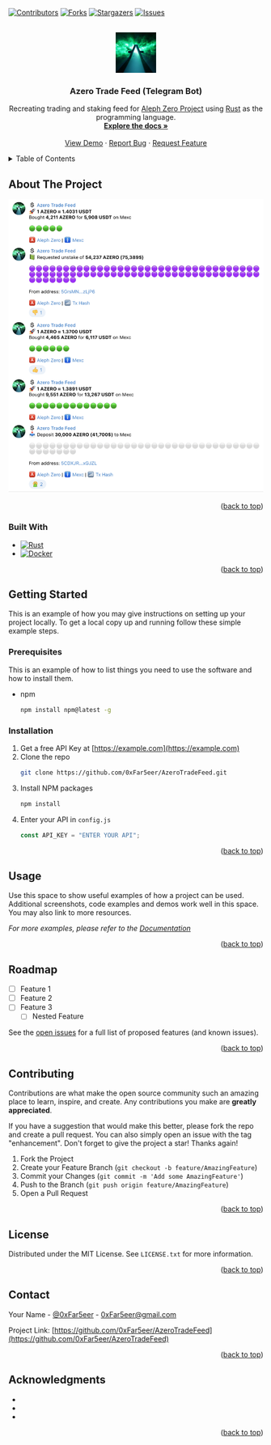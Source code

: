 <!-- Improved compatibility of back to top link: See: https://github.com/othneildrew/Best-README-Template/pull/73 -->

<a name="readme-top"></a>

<!--
*** Thanks for checking out the Best-README-Template. If you have a suggestion
*** that would make this better, please fork the repo and create a pull request
*** or simply open an issue with the tag "enhancement".
*** Don't forget to give the project a star!
*** Thanks again! Now go create something AMAZING! :D
-->

<!-- PROJECT SHIELDS -->
<!--
*** I'm using markdown "reference style" links for readability.
*** Reference links are enclosed in brackets [ ] instead of parentheses ( ).
*** See the bottom of this document for the declaration of the reference variables
*** for contributors-url, forks-url, etc. This is an optional, concise syntax you may use.
*** https://www.markdownguide.org/basic-syntax/#reference-style-links
-->

[![Contributors][contributors-shield]][contributors-url]
[![Forks][forks-shield]][forks-url]
[![Stargazers][stars-shield]][stars-url]
[![Issues][issues-shield]][issues-url]

<!-- PROJECT LOGO -->
<br />
<div align="center">
  <a href="https://github.com/0xFar5eer/AzeroTradeFeed">
    <img src="https://github.com/0xFar5eer/AzeroTradeFeed/blob/master/images/logo.jpg?raw=true" alt="Logo" width="80" height="80">
  </a>

<h3 align="center">Azero Trade Feed (Telegram Bot)</h3>

  <p align="center">
    Recreating trading and staking feed for <a href="https://alephzero.org">Aleph Zero Project</a> using <a href="https://www.rust-lang.org/">Rust</a> as the programming language.
    <br />
    <a href="https://github.com/0xFar5eer/AzeroTradeFeed"><strong>Explore the docs »</strong></a>
    <br />
    <br />
    <a href="https://github.com/0xFar5eer/AzeroTradeFeed">View Demo</a>
    ·
    <a href="https://github.com/0xFar5eer/AzeroTradeFeed/issues">Report Bug</a>
    ·
    <a href="https://github.com/0xFar5eer/AzeroTradeFeed/issues">Request Feature</a>
  </p>
</div>

<!-- TABLE OF CONTENTS -->
<details>
  <summary>Table of Contents</summary>
  <ol>
    <li>
      <a href="#about-the-project">About The Project</a>
      <ul>
        <li><a href="#built-with">Built With</a></li>
      </ul>
    </li>
    <li>
      <a href="#getting-started">Getting Started</a>
      <ul>
        <li><a href="#prerequisites">Prerequisites</a></li>
        <li><a href="#installation">Installation</a></li>
      </ul>
    </li>
    <li><a href="#usage">Usage</a></li>
    <li><a href="#roadmap">Roadmap</a></li>
    <li><a href="#contributing">Contributing</a></li>
    <li><a href="#license">License</a></li>
    <li><a href="#contact">Contact</a></li>
    <li><a href="#acknowledgments">Acknowledgments</a></li>
  </ol>
</details>

<!-- ABOUT THE PROJECT -->

## About The Project

<a href="https://t.me/AzeroFeed">
    <img src="https://github.com/0xFar5eer/AzeroTradeFeed/blob/master/images/screenshot.png?raw=true" alt="Screenshot">
</a>

<p align="right">(<a href="#readme-top">back to top</a>)</p>

### Built With

- <a href="https://rust-lang.org">
    <img src="https://rust-lang.org/logos/rust-logo-512x512-blk.png" alt="Rust" width="80" height="80">
  </a>
- <a href="https://docker.com">
    <img src="https://w7.pngwing.com/pngs/219/411/png-transparent-docker-logo-kubernetes-microservices-cloud-computing-dockers-logo-text-logo-cloud-computing-thumbnail.png" alt="Docker" width="80" height="80">
  </a>

<p align="right">(<a href="#readme-top">back to top</a>)</p>

<!-- GETTING STARTED -->

## Getting Started

This is an example of how you may give instructions on setting up your project locally.
To get a local copy up and running follow these simple example steps.

### Prerequisites

This is an example of how to list things you need to use the software and how to install them.

- npm
  ```sh
  npm install npm@latest -g
  ```

### Installation

1. Get a free API Key at [https://example.com](https://example.com)
2. Clone the repo
   ```sh
   git clone https://github.com/0xFar5eer/AzeroTradeFeed.git
   ```
3. Install NPM packages
   ```sh
   npm install
   ```
4. Enter your API in `config.js`
   ```js
   const API_KEY = "ENTER YOUR API";
   ```

<p align="right">(<a href="#readme-top">back to top</a>)</p>

<!-- USAGE EXAMPLES -->

## Usage

Use this space to show useful examples of how a project can be used. Additional screenshots, code examples and demos work well in this space. You may also link to more resources.

_For more examples, please refer to the [Documentation](https://example.com)_

<p align="right">(<a href="#readme-top">back to top</a>)</p>

<!-- ROADMAP -->

## Roadmap

- [ ] Feature 1
- [ ] Feature 2
- [ ] Feature 3
  - [ ] Nested Feature

See the [open issues](https://github.com/0xFar5eer/AzeroTradeFeed/issues) for a full list of proposed features (and known issues).

<p align="right">(<a href="#readme-top">back to top</a>)</p>

<!-- CONTRIBUTING -->

## Contributing

Contributions are what make the open source community such an amazing place to learn, inspire, and create. Any contributions you make are **greatly appreciated**.

If you have a suggestion that would make this better, please fork the repo and create a pull request. You can also simply open an issue with the tag "enhancement".
Don't forget to give the project a star! Thanks again!

1. Fork the Project
2. Create your Feature Branch (`git checkout -b feature/AmazingFeature`)
3. Commit your Changes (`git commit -m 'Add some AmazingFeature'`)
4. Push to the Branch (`git push origin feature/AmazingFeature`)
5. Open a Pull Request

<p align="right">(<a href="#readme-top">back to top</a>)</p>

<!-- LICENSE -->

## License

Distributed under the MIT License. See `LICENSE.txt` for more information.

<p align="right">(<a href="#readme-top">back to top</a>)</p>

<!-- CONTACT -->

## Contact

Your Name - [@0xFar5eer](https://twitter.com/0xFar5eer) - 0xFar5eer@gmail.com

Project Link: [https://github.com/0xFar5eer/AzeroTradeFeed](https://github.com/0xFar5eer/AzeroTradeFeed)

<p align="right">(<a href="#readme-top">back to top</a>)</p>

<!-- ACKNOWLEDGMENTS -->

## Acknowledgments

- []()
- []()
- []()

<p align="right">(<a href="#readme-top">back to top</a>)</p>

<!-- MARKDOWN LINKS & IMAGES -->
<!-- https://www.markdownguide.org/basic-syntax/#reference-style-links -->

[rust-img]: https://rust-lang.org/logos/rust-logo-512x512-blk.png
[rust-url]: https://rust-lang.org
[docker-img]: https://assets.stickpng.com/images/62a9c7c08ff6441a2952dad3.png
[docker-url]: https://www.docker.com/
[contributors-shield]: https://img.shields.io/github/contributors/0xFar5eer/AzeroTradeFeed.svg?style=for-the-badge
[contributors-url]: https://github.com/0xFar5eer/AzeroTradeFeed/graphs/contributors
[forks-shield]: https://img.shields.io/github/forks/0xFar5eer/AzeroTradeFeed.svg?style=for-the-badge
[forks-url]: https://github.com/0xFar5eer/AzeroTradeFeed/network/members
[stars-shield]: https://img.shields.io/github/stars/0xFar5eer/AzeroTradeFeed.svg?style=for-the-badge
[stars-url]: https://github.com/0xFar5eer/AzeroTradeFeed/stargazers
[issues-shield]: https://img.shields.io/github/issues/0xFar5eer/AzeroTradeFeed.svg?style=for-the-badge
[issues-url]: https://github.com/0xFar5eer/AzeroTradeFeed/issues
[license-shield]: https://img.shields.io/github/license/0xFar5eer/AzeroTradeFeed.svg?style=for-the-badge
[license-url]: https://github.com/0xFar5eer/AzeroTradeFeed/blob/master/LICENSE.txt
[product-screenshot]: images/screenshot.png
[next.js]: https://img.shields.io/badge/next.js-000000?style=for-the-badge&logo=nextdotjs&logoColor=white
[next-url]: https://nextjs.org/
[react.js]: https://img.shields.io/badge/React-20232A?style=for-the-badge&logo=react&logoColor=61DAFB
[react-url]: https://reactjs.org/
[vue.js]: https://img.shields.io/badge/Vue.js-35495E?style=for-the-badge&logo=vuedotjs&logoColor=4FC08D
[vue-url]: https://vuejs.org/
[angular.io]: https://img.shields.io/badge/Angular-DD0031?style=for-the-badge&logo=angular&logoColor=white
[angular-url]: https://angular.io/
[svelte.dev]: https://img.shields.io/badge/Svelte-4A4A55?style=for-the-badge&logo=svelte&logoColor=FF3E00
[svelte-url]: https://svelte.dev/
[laravel.com]: https://img.shields.io/badge/Laravel-FF2D20?style=for-the-badge&logo=laravel&logoColor=white
[laravel-url]: https://laravel.com
[bootstrap.com]: https://img.shields.io/badge/Bootstrap-563D7C?style=for-the-badge&logo=bootstrap&logoColor=white
[bootstrap-url]: https://getbootstrap.com
[jquery.com]: https://img.shields.io/badge/jQuery-0769AD?style=for-the-badge&logo=jquery&logoColor=white
[jquery-url]: https://jquery.com
